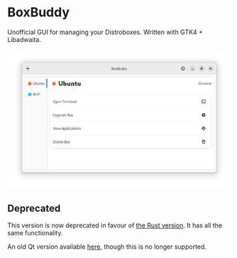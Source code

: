 # BoxBuddy
Unofficial GUI for managing your Distroboxes. Written with GTK4 + Libadwaita.

![Main Menu](docs/screenshot-1.png)


## Deprecated
This version is now deprecated in favour of [the Rust version](https://github.com/Dvlv/BoxBuddyRS). It has all the same functionality.


An old Qt version available [here](https://github.com/Dvlv/BoxBuddy), though this is no longer supported.

